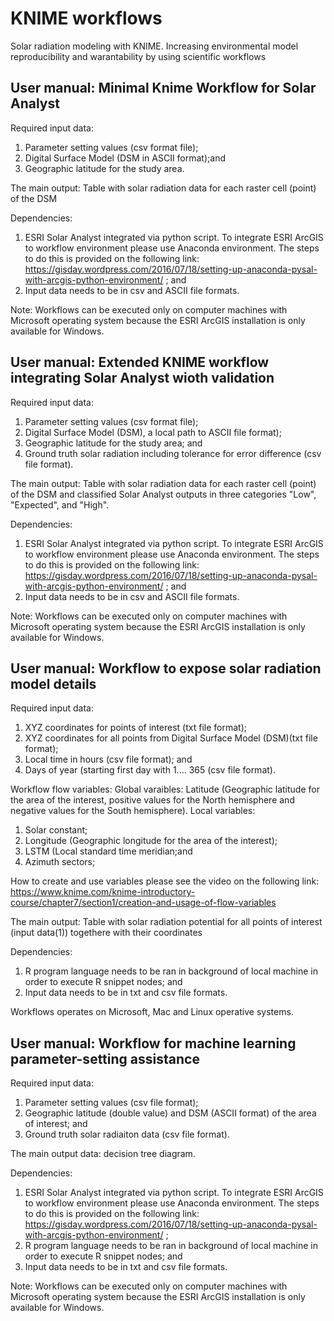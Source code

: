 # KNIME workflows
Solar radiation modeling with KNIME. Increasing environmental model reproducibility and warantability by using scientific workflows

User manual: Minimal Knime Workflow for Solar Analyst 
------------------
Required input data:

1) Parameter setting values (csv format file);
2) Digital Surface Model (DSM in ASCII format);and 
3) Geographic latitude for the study area. 

The main output: 
Table with solar radiation data for each raster cell (point) of the DSM

Dependencies: 

1) ESRI Solar Analyst integrated via python script. To integrate ESRI ArcGIS to workflow environment please use Anaconda environment. The steps to do this is provided on the following link: https://gisday.wordpress.com/2016/07/18/setting-up-anaconda-pysal-with-arcgis-python-environment/ ; and 
2) Input data needs to be in csv and ASCII file formats. 

Note: Workflows can be executed only on computer machines with Microsoft operating system because the ESRI ArcGIS installation is only available for Windows. 

User manual: Extended KNIME workflow integrating Solar Analyst wioth validation 
------

Required input data:

1) Parameter setting values (csv format file);
2) Digital Surface Model (DSM), a local path to ASCII file format); 
3) Geographic latitude for the study area; and
4) Ground truth solar radiation including tolerance for error difference (csv file format).

The main output: 
Table with solar radiation data for each raster cell (point) of the DSM and classified Solar Analyst outputs in three categories "Low", "Expected", and "High". 

Dependencies: 

1) ESRI Solar Analyst integrated via python script. To integrate ESRI ArcGIS to workflow environment please use Anaconda environment. The steps to do this is provided on the following link: https://gisday.wordpress.com/2016/07/18/setting-up-anaconda-pysal-with-arcgis-python-environment/ ; and 
2) Input data needs to be in csv and ASCII file formats. 

Note: Workflows can be executed only on computer machines with Microsoft operating system because the ESRI ArcGIS installation is only available for Windows. 

User manual: Workflow to expose solar radiation model details
--------------------------------------------------------------------------------------------------------------------------
Required input data:

1) XYZ coordinates for points of interest (txt file format); 
2) XYZ coordinates for all points from Digital Surface Model (DSM)(txt file format);
3) Local time in hours (csv file format); and 
4) Days of year (starting first day with 1.... 365 (csv file format).

Workflow flow variables: 
Global varaibles:
Latitude (Geographic latitude for the area of the interest, positive values for the North hemisphere and negative values for the South hemisphere). 
Local variables: 
1) Solar constant; 
2) Longitude (Geographic longitude for the area of the interest);
3) LSTM (Local standard time meridian;and
4) Azimuth sectors;

How to create and use variables please see the video on the following link: 
https://www.knime.com/knime-introductory-course/chapter7/section1/creation-and-usage-of-flow-variables

The main output: 
Table with solar radiation potential for all points of interest (input data(1)) togethere with their coordinates 

Dependencies:
1) R program language needs to be ran in background of local machine in order to execute R snippet nodes; and
2) Input data needs to be in txt and csv file formats.  

Workflows operates on Microsoft, Mac and Linux operative systems. 

User manual: Workflow for machine learning parameter-setting assistance
------------------------------------------------------------------------------------------------------------------------------

Required input data:

1) Parameter setting values (csv file format);
2) Geographic latitude (double value) and DSM (ASCII format) of the area of interest; and
3) Ground truth solar radiaiton data (csv file format).

The main output data: decision tree diagram.

Dependencies:

1) ESRI Solar Analyst integrated via python script. To integrate ESRI ArcGIS to workflow environment please use Anaconda environment. The steps to do this is provided on the following link: https://gisday.wordpress.com/2016/07/18/setting-up-anaconda-pysal-with-arcgis-python-environment/ ;
2) R program language needs to be ran in background of local machine in order to execute R snippet nodes; and
2) Input data needs to be in txt and csv file formats.  

Note: Workflows can be executed only on computer machines with Microsoft operating system because the ESRI ArcGIS installation is only available for Windows. 

